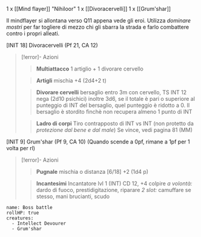 1 x [[Mind flayer]] "Nihiloor"
1 x [[Divoracervelli]]
1 x [[Grum'shar]]

Il mindflayer si allontana verso Q11 appena vede gli eroi. Utilizza *dominare mostri* per far togliere di mezzo chi gli sbarra la strada e farlo combattere contro i propri alleati.


[INIT 18] Divoracervelli (Pf 21, CA 12)
> [!error]- Azioni
>> **Multiattacco**
>> 1 artiglio + 1 divorare cervello
>
>> **Artigli**
>> mischia +4 (2d4+2 t)
>
>> **Divorare cervelli**
>> bersaglio entro 3m con cervello, TS INT 12 nega (2d10 psichici) inoltre 3d6, se il totale è pari o superiore al punteggio di INT del bersaglio, quel punteggio è ridotto a 0. Il bersaglio è stordito finchè non recupera almeno 1 punto di INT
>
>> **Ladro di corpi**
>> Tiro contrapposto di INT vs INT (non protetto da *protezione dal bene e dal male*)
>> Se vince, vedi pagina 81 (MM)
>
>

[INIT 9] Grum'shar (Pf 9, CA 10) (Quando scende a 0pf, rimane a 1pf per 1 volta per rl)
> [!error]- Azioni
>> **Pugnale**
>> mischia o distanza [6/18] +2 (1d4 p)
>
>> **Incantesimi**
>> Incantatore lvl 1 (INT)
>> CD 12, +4 colpire
>> *a volontà:* dardo di fuoco, prestidigitazione, riparare
>> *2 slot:* camuffare se stesso, mani brucianti, scudo
>
>

```encounter
name: Boss battle
rollHP: true
creatures:
  - Intellect Devourer
  - Grum'shar
```